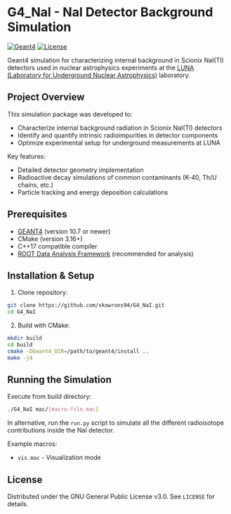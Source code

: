 # G4_NaI - NaI Detector Background Simulation

[![Geant4](https://img.shields.io/badge/Simulation-GEANT4-009688?logo=gnu)](https://geant4.web.cern.ch)
[![License](https://img.shields.io/github/license/skowrons94/G4_NaI)](LICENSE)

Geant4 simulation for characterizing internal background in Scionix NaI(Tl) detectors used in nuclear astrophysics experiments at the [LUNA (Laboratory for Underground Nuclear Astrophysics)](https://luna.lngs.infn.it) laboratory.

## Project Overview

This simulation package was developed to:
- Characterize internal background radiation in Scionix NaI(Tl) detectors
- Identify and quantify intrinsic radioimpurities in detector components
- Optimize experimental setup for underground measurements at LUNA

Key features:
- Detailed detector geometry implementation
- Radioactive decay simulations of common contaminants (K-40, Th/U chains, etc.)
- Particle tracking and energy deposition calculations

## Prerequisites

- [GEANT4](https://geant4.web.cern.ch) (version 10.7 or newer)
- CMake (version 3.16+)
- C++17 compatible compiler
- [ROOT Data Analysis Framework](https://root.cern) (recommended for analysis)

## Installation & Setup

1. Clone repository:
```bash
git clone https://github.com/skowrons94/G4_NaI.git
cd G4_NaI
```

2. Build with CMake:
```bash
mkdir build
cd build
cmake -DGeant4_DIR=/path/to/geant4/install ..
make -j4
```

## Running the Simulation

Execute from build directory:
```bash
./G4_NaI mac/[macro-file.mac]
```

In alternative, run the ```run.py``` script to simulate all the different radioisotope contributions inside the NaI detector.

Example macros:
- `vis.mac` - Visualization mode

## License

Distributed under the GNU General Public License v3.0. See `LICENSE` for details.